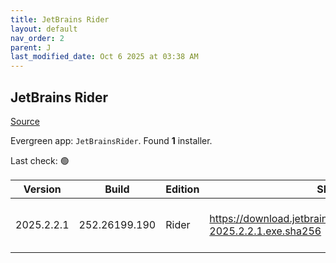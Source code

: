 ```yaml
---
title: JetBrains Rider
layout: default
nav_order: 2
parent: J
last_modified_date: Oct 6 2025 at 03:38 AM
---
```


## JetBrains Rider

[Source](https://www.jetbrains.com/)

Evergreen app: `JetBrainsRider`. Found **1** installer.

Last check: 🟢

| Version    | Build         | Edition | Sha256                                                                     | Date      | Size       | Type | URI                                                                                                                                        |
| ---------- | ------------- | ------- | -------------------------------------------------------------------------- | --------- | ---------- | ---- | ------------------------------------------------------------------------------------------------------------------------------------------ |
| 2025.2.2.1 | 252.26199.190 | Rider   | https://download.jetbrains.com/rider/JetBrains.Rider-2025.2.2.1.exe.sha256 | 26/9/2025 | 1710188568 | exe  | [https://download.jetbrains.com/rider/JetBrains.Rider-2025.2.2.1.exe](https://download.jetbrains.com/rider/JetBrains.Rider-2025.2.2.1.exe) |
